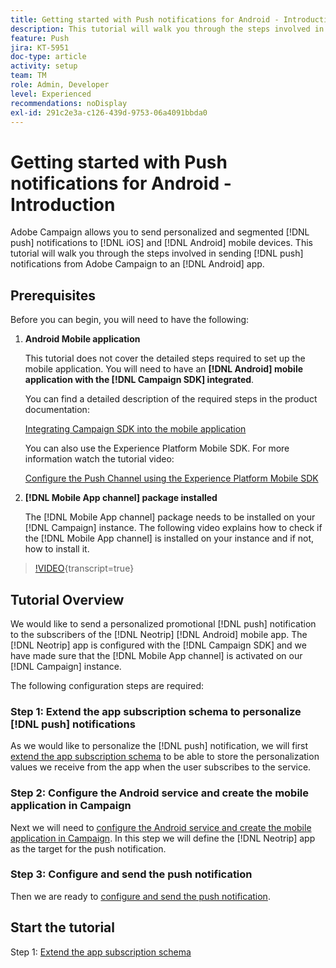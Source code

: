 ```yaml
---
title: Getting started with Push notifications for Android - Introduction
description: This tutorial will walk you through the steps involved in sending push notifications from Adobe Campaign and receiving these notifications in your Android app.
feature: Push
jira: KT-5951
doc-type: article
activity: setup
team: TM
role: Admin, Developer
level: Experienced
recommendations: noDisplay
exl-id: 291c2e3a-c126-439d-9753-06a4091bbda0
---
```

# Getting started with Push notifications for Android - Introduction

Adobe Campaign allows you to send personalized and segmented [!DNL push] notifications to [!DNL iOS] and [!DNL Android] mobile devices. This tutorial will walk you through the steps involved in sending [!DNL push] notifications from Adobe Campaign to an [!DNL Android] app.

## Prerequisites

Before you can begin, you will need to have the following:

1) **Android Mobile application**

    This tutorial does not cover the detailed steps required to set up the mobile application. You will need to have an **[!DNL Android] mobile application with the [!DNL Campaign SDK] integrated**.

    You can find a detailed description of the required steps in the product documentation:

    [Integrating Campaign SDK into the mobile application](https://experienceleague.adobe.com/docs/campaign-classic/using/sending-messages/sending-push-notifications/integrating-campaign-sdk-into-the-mobile-application.html)

    You can also use the Experience Platform Mobile SDK. For more information watch the tutorial video:

    [Configure the Push Channel using the Experience Platform Mobile SDK](https://experienceleague.adobe.com/docs/campaign-classic-learn/tutorials/sending-messages/push-channel/configure-push-using-aep-mobile-sdk.html)

2) **[!DNL Mobile App channel] package installed**

    The [!DNL Mobile App channel] package needs to be installed on your [!DNL Campaign] instance. The following video explains how to check if the [!DNL Mobile App channel] is installed on your instance and if not, how to install it.

>[!VIDEO](https://video.tv.adobe.com/v/326544?quality=12&learn=on){transcript=true}

## Tutorial Overview

We would like to send a personalized promotional [!DNL push] notification to the subscribers of the [!DNL Neotrip] [!DNL Android] mobile app. The [!DNL Neotrip] app is configured with the [!DNL Campaign SDK] and we have made sure that the [!DNL Mobile App channel] is activated on our [!DNL Campaign] instance.

The following configuration steps are required:

### Step 1: Extend the app subscription schema to personalize [!DNL push] notifications

As we would like to personalize the [!DNL push] notification, we will first [extend the app subscription schema](/help/tutorial-getting-started-with-push-notifications-for-android/extending-the-app-subscription-schema.md) to be able to store the personalization values we receive from the app when the user subscribes to the service.

### Step 2: Configure the Android service and create the mobile application in Campaign

Next we will need to [configure the Android service and create the mobile application in Campaign](/help/tutorial-getting-started-with-push-notifications-for-android/configuring-an-android-service-in-campaign.md). In this step we will define the [!DNL Neotrip] app as the target for the push notification.

### Step 3: Configure and send the push notification

Then we are ready to [configure and send the push notification](/help/tutorial-getting-started-with-push-notifications-for-android/configuring-and-sending-push-notifications.md).

## Start the tutorial

Step 1: [Extend the app subscription schema](/help/tutorial-getting-started-with-push-notifications-for-android/extending-the-app-subscription-schema.md)
